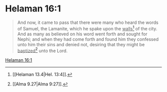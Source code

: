 # Helaman 16:1

> And now, it came to pass that there were many who heard the words of Samuel, the Lamanite, which he spake upon the <u>walls</u>[^a] of the city. And as many as believed on his word went forth and sought for Nephi; and when they had come forth and found him they confessed unto him their sins and denied not, desiring that they might be <u>baptized</u>[^b] unto the Lord.

[Helaman 16:1](https://www.churchofjesuschrist.org/study/scriptures/bofm/hel/16?lang=eng&id=p1#p1)


[^a]: [[Helaman 13.4|Hel. 13:4]].  
[^b]: [[Alma 9.27|Alma 9:27]].  
